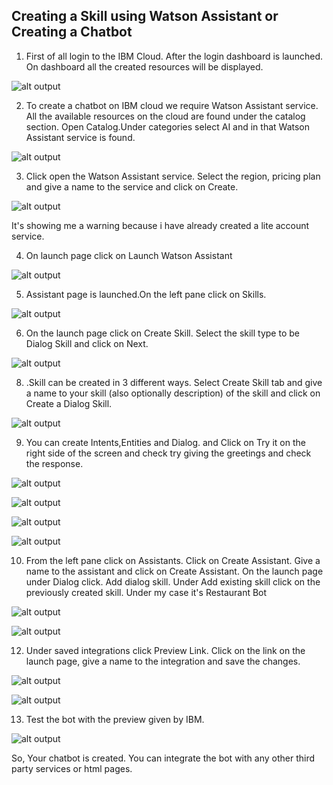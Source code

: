 ## Creating a Skill using Watson Assistant or Creating a Chatbot

1. First of all login to the IBM Cloud. After the login dashboard is launched. On dashboard all the created resources will be displayed. 
  
 
 ![alt output](http://i.xp.io/r5gPhWV.png)
 
 
2. To create a chatbot on IBM cloud we require Watson Assistant service. All the available resources on the cloud are found under the   catalog section. Open Catalog.Under categories select AI and in that Watson Assistant service is found.
 
 
  ![alt output](http://i.xp.io/r5KkGwt.png)
 
 
 3. Click open the Watson Assistant service. Select the region, pricing plan and give a name to the service and click on Create.
  
 
 ![alt output](http://i.xp.io/r62gUEQ.png)
   
 
 It's showing me a warning because i have already created a lite account service.
 
 
 4. On launch page click on Launch Watson Assistant
  
 
 ![alt output](http://i.xp.io/r65eILx.png)
 
 
 5. Assistant page is launched.On the left pane click on Skills.
 
 
   ![alt output](http://i.xp.io/w5XoUHX.png)
 
 
 6. On the launch page click on Create Skill. Select the skill type to be Dialog Skill and click on Next.
     
 
 ![alt output](http://i.xp.io/rjgu90u.png)
 
 
 8. .Skill can be created in 3 different ways. Select Create Skill tab and give a name to your skill (also optionally description) of the skill and click on Create a Dialog Skill.
 
 
 ![alt output](http://i.xp.io/w8aJ6Cw.png)
    
 
 9. You can create Intents,Entities and Dialog. and Click on Try it on the right side of the screen and check try giving the greetings and check the response.
   
   ![alt output](http://i.xp.io/w86vH26.png)
   
   
   
   ![alt output](http://i.xp.io/w84xLDn.png)
   
   
   
   ![alt output](http://i.xp.io/w80hA7u.png)
   
   
   
   ![alt output](http://i.xp.io/w7RlpUo.png)

   
 10. From the left pane click on Assistants. Click on Create Assistant. Give a name to the assistant and click on Create Assistant. On the launch page under Dialog click. Add dialog skill. Under Add existing skill click on the previously created skill. Under my case it's Restaurant Bot
  
   ![alt output](http://i.xp.io/rjUFaqR.png)
   
   ![alt output](http://i.xp.io/w7I9dIC.png)
   
   
 12. Under saved integrations click Preview Link. Click on the link on the launch page, give a name to the integration and save the changes.
 
   ![alt output](http://i.xp.io/w7BR4vr.png)
   
   
   ![alt output](http://i.xp.io/w7yDs2g.png)
   
   
 13. Test the bot with the preview given by IBM.
     
   ![alt output](http://i.xp.io/w7t5gT3.png)
   
   
   
   
   So, Your chatbot is created. You can integrate the bot with any other third party services or html pages.
 
   
   
   
 
   
 
 
   
     
 
 
 
 
 
